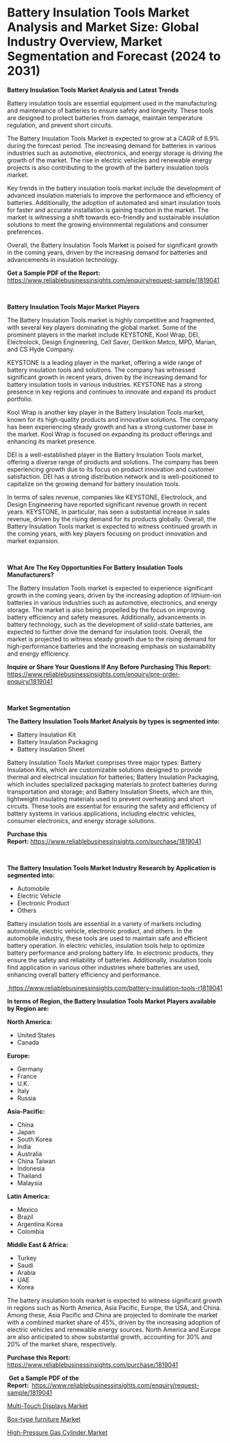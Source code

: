 <p><h1>Battery Insulation Tools Market Analysis and Market Size: Global Industry Overview, Market Segmentation and Forecast (2024 to 2031)</h1></p><p><strong>Battery Insulation Tools Market Analysis and Latest Trends</strong></p>
<p><p>Battery insulation tools are essential equipment used in the manufacturing and maintenance of batteries to ensure safety and longevity. These tools are designed to protect batteries from damage, maintain temperature regulation, and prevent short circuits.</p><p>The Battery Insulation Tools Market is expected to grow at a CAGR of 8.9% during the forecast period. The increasing demand for batteries in various industries such as automotive, electronics, and energy storage is driving the growth of the market. The rise in electric vehicles and renewable energy projects is also contributing to the growth of the battery insulation tools market.</p><p>Key trends in the battery insulation tools market include the development of advanced insulation materials to improve the performance and efficiency of batteries. Additionally, the adoption of automated and smart insulation tools for faster and accurate installation is gaining traction in the market. The market is witnessing a shift towards eco-friendly and sustainable insulation solutions to meet the growing environmental regulations and consumer preferences.</p><p>Overall, the Battery Insulation Tools Market is poised for significant growth in the coming years, driven by the increasing demand for batteries and advancements in insulation technology.</p></p>
<p><strong>Get a Sample PDF of the Report:&nbsp;</strong> <a href="https://www.reliablebusinessinsights.com/enquiry/request-sample/1819041">https://www.reliablebusinessinsights.com/enquiry/request-sample/1819041</a></p>
<p>&nbsp;</p>
<p><strong>Battery Insulation Tools Major Market Players</strong></p>
<p><p>The Battery Insulation Tools market is highly competitive and fragmented, with several key players dominating the global market. Some of the prominent players in the market include KEYSTONE, Kool Wrap, DEI, Electrolock, Design Engineering, Cell Saver, Oerlikon Metco, MPD, Marian, and CS Hyde Company.</p><p>KEYSTONE is a leading player in the market, offering a wide range of battery insulation tools and solutions. The company has witnessed significant growth in recent years, driven by the increasing demand for battery insulation tools in various industries. KEYSTONE has a strong presence in key regions and continues to innovate and expand its product portfolio.</p><p>Kool Wrap is another key player in the Battery Insulation Tools market, known for its high-quality products and innovative solutions. The company has been experiencing steady growth and has a strong customer base in the market. Kool Wrap is focused on expanding its product offerings and enhancing its market presence.</p><p>DEI is a well-established player in the Battery Insulation Tools market, offering a diverse range of products and solutions. The company has been experiencing growth due to its focus on product innovation and customer satisfaction. DEI has a strong distribution network and is well-positioned to capitalize on the growing demand for battery insulation tools.</p><p>In terms of sales revenue, companies like KEYSTONE, Electrolock, and Design Engineering have reported significant revenue growth in recent years. KEYSTONE, in particular, has seen a substantial increase in sales revenue, driven by the rising demand for its products globally. Overall, the Battery Insulation Tools market is expected to witness continued growth in the coming years, with key players focusing on product innovation and market expansion.</p></p>
<p>&nbsp;</p>
<p><strong>What Are The Key Opportunities For Battery Insulation Tools Manufacturers?</strong></p>
<p><p>The Battery Insulation Tools market is expected to experience significant growth in the coming years, driven by the increasing adoption of lithium-ion batteries in various industries such as automotive, electronics, and energy storage. The market is also being propelled by the focus on improving battery efficiency and safety measures. Additionally, advancements in battery technology, such as the development of solid-state batteries, are expected to further drive the demand for insulation tools. Overall, the market is projected to witness steady growth due to the rising demand for high-performance batteries and the increasing emphasis on sustainability and energy efficiency.</p></p>
<p><strong>Inquire or Share Your Questions If Any Before Purchasing This Report:</strong> <a href="https://www.reliablebusinessinsights.com/enquiry/pre-order-enquiry/1819041">https://www.reliablebusinessinsights.com/enquiry/pre-order-enquiry/1819041</a></p>
<p>&nbsp;</p>
<p><strong>Market Segmentation</strong></p>
<p><strong>The Battery Insulation Tools Market Analysis by types is segmented into:</strong></p>
<p><ul><li>Battery Insulation Kit</li><li>Battery Insulation Packaging</li><li>Battery Insulation Sheet</li></ul></p>
<p><p>Battery Insulation Tools Market comprises three major types: Battery Insulation Kits, which are customizable solutions designed to provide thermal and electrical insulation for batteries; Battery Insulation Packaging, which includes specialized packaging materials to protect batteries during transportation and storage; and Battery Insulation Sheets, which are thin, lightweight insulating materials used to prevent overheating and short circuits. These tools are essential for ensuring the safety and efficiency of battery systems in various applications, including electric vehicles, consumer electronics, and energy storage solutions.</p></p>
<p><strong>Purchase this Report:&nbsp;</strong><a href="https://www.reliablebusinessinsights.com/purchase/1819041">https://www.reliablebusinessinsights.com/purchase/1819041</a></p>
<p>&nbsp;</p>
<p><strong>The Battery Insulation Tools Market Industry Research by Application is segmented into:</strong></p>
<p><ul><li>Automobile</li><li>Electric Vehicle</li><li>Electronic Product</li><li>Others</li></ul></p>
<p><p>Battery insulation tools are essential in a variety of markets including automobile, electric vehicle, electronic product, and others. In the automobile industry, these tools are used to maintain safe and efficient battery operation. In electric vehicles, insulation tools help to optimize battery performance and prolong battery life. In electronic products, they ensure the safety and reliability of batteries. Additionally, insulation tools find application in various other industries where batteries are used, enhancing overall battery efficiency and performance.</p></p>
<p><a href="https://www.reliablebusinessinsights.com/battery-insulation-tools-r1819041">&nbsp;https://www.reliablebusinessinsights.com/battery-insulation-tools-r1819041</a></p>
<p><strong>In terms of Region, the Battery Insulation Tools Market Players available by Region are:</strong></p>
<p>
    <p> <strong> North America: </strong>
        <ul>
            <li>United States</li>
            <li>Canada</li>
        </ul>
        </p> 
    <p> <strong> Europe: </strong>
        <ul>
            <li>Germany</li>
            <li>France</li>
            <li>U.K.</li>
            <li>Italy</li>
            <li>Russia</li>
        </ul>
        </p> 
    <p> <strong> Asia-Pacific: </strong>
        <ul>
            <li>China</li>
            <li>Japan</li>
            <li>South Korea</li>
            <li>India</li>
            <li>Australia</li>
            <li>China Taiwan</li>
            <li>Indonesia</li>
            <li>Thailand</li>
            <li>Malaysia</li>
        </ul>
        </p> 
    <p> <strong> Latin America: </strong>
        <ul>
            <li>Mexico</li>
            <li>Brazil</li>
            <li>Argentina Korea</li>
            <li>Colombia</li>
        </ul>
        </p> 
    <p> <strong> Middle East & Africa: </strong>
        <ul>
            <li>Turkey</li>
            <li>Saudi</li>
            <li>Arabia</li>
            <li>UAE</li>
            <li>Korea</li>
        </ul>
    </p>
    </p>
<p><p>The battery insulation tools market is expected to witness significant growth in regions such as North America, Asia Pacific, Europe, the USA, and China. Among these, Asia Pacific and China are projected to dominate the market with a combined market share of 45%, driven by the increasing adoption of electric vehicles and renewable energy sources. North America and Europe are also anticipated to show substantial growth, accounting for 30% and 20% of the market share, respectively.</p></p>
<p><strong>Purchase this Report: </strong><a href="https://www.reliablebusinessinsights.com/purchase/1819041">https://www.reliablebusinessinsights.com/purchase/1819041</a></p>
<p>&nbsp;<strong>Get a Sample PDF of the Report:&nbsp;&nbsp;</strong><a href="https://www.reliablebusinessinsights.com/enquiry/request-sample/1819041">https://www.reliablebusinessinsights.com/enquiry/request-sample/1819041</a></p>
<p><strong></strong></p>
<p><p><a href="https://github.com/polesdua1/Market-Research-Report-List-1/blob/main/multi-touch-displays-market.md">Multi-Touch Displays Market</a></p><p><a href="https://github.com/fernandomillshz/Market-Research-Report-List-1/blob/main/box-type-furniture-market.md">Box-type furniture Market</a></p><p><a href="https://github.com/GaryrankliznmwoXff/Market-Research-Report-List-1/blob/main/high-pressure-gas-cylinder-market.md">High-Pressure Gas Cylinder Market</a></p></p>